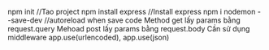 npm init //Tao project
npm install express //Install express
npm i nodemon --save-dev //autoreload when save code
Method get lấy params bằng request.query
Mehoad post lấy params bằng request.body
Cần sử dụng middleware app.use(urlencoded), app.use(json)